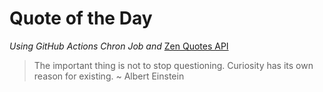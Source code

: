 # Quote of the Day 
*Using GitHub Actions Chron Job and* [Zen Quotes API]( https://zenquotes.io/ )
> The important thing is not to stop questioning. Curiosity has its own reason for existing. ~ Albert Einstein
